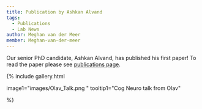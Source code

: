 ```yaml
---
title: Publication by Ashkan Alvand
tags: 
  - Publications
  - Lab News
author: Meghan van der Meer
member: Meghan-van-der-meer
---
```


Our senior PhD candidate, Ashkan Alvand, has published his first paper! To read the paper please see [publications page](https://meghanvdmeer.github.io/M.I.N.DLab/publications/). 



{%
  include gallery.html

  image1="images/Olav_Talk.png "
  tooltip1="Cog Neuro talk from Olav"



%}
